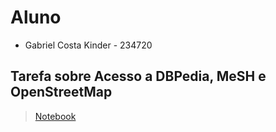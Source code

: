 # Aluno
* Gabriel Costa Kinder - 234720

## Tarefa sobre Acesso a DBPedia, MeSH e OpenStreetMap
> [Notebook](https://github.com/Kinder-Eggs/MC536-2s2021/blob/main/lab02/notebook/lab2-logic-model-dbpedia.ipynb)
